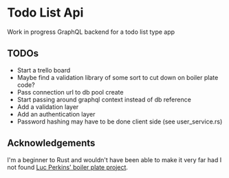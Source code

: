# Todo List Api
Work in progress GraphQL backend for a todo list type app

## TODOs
 - Start a trello board
 - Maybe find a validation library of some sort to cut down on boiler plate code?
 - Pass connection url to db pool create
 - Start passing around graphql context instead of db reference
 - Add a validation layer
 - Add an authentication layer
 - Password hashing may have to be done client side (see user_service.rs)

 ## Acknowledgements
 I'm a beginner to Rust and wouldn't have been able to make it very far had I not found [Luc Perkins' boiler plate project](https://github.com/lucperkins/rust-graphql-juniper-actix-diesel-postgres).
 

